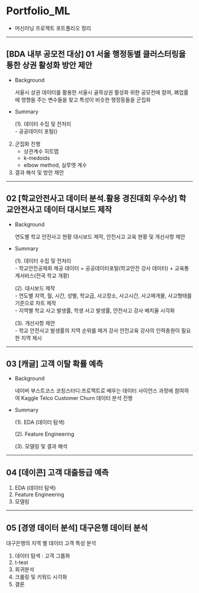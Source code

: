 # Portfolio_ML

* 머신러닝 프로젝트 포트폴리오 정리
---
## [BDA 내부 공모전 대상] 01 서울 행정동별 클러스터링을 통한 상권 활성화 방안 제안
- Background
  <p>서울시 상권 데이터를 활용한 서울시 골목상권 활성화 위한 공모전에 참여, 폐업률에 영향을 주는 변수들을 찾고 특성이 비슷한 행정동들을 군집화</p>

- Summary

     <p>(1). 데이터 수집 및 전처리<br/>
          - 공공데이터 포털()</p>
2. 군집화 진행
     - 상관계수 히트맵
     - k-medoids
     - elbow method, 실루엣 계수
3. 결과 해석 및 방안 제언

---

## 02 [학교안전사고 데이터 분석.활용 경진대회 우수상] 학교안전사고 데이터 대시보드 제작
- Background
  <p>연도별 학교 안전사고 현황 대시보드 제작, 안전사고 교육 현황 및 개선사항 제안</p>

- Summary
  <p>(1). 데이터 수집 및 전처리<br/>
          - 학교안전공제회 제공 데이터 + 공공데이터포털(학교안전 강사 데이터) + 교육통계서비스(전국 학교 개황)</p>
  <p>(2). 대시보드 제작<br/>
          - 연도별 지역, 월, 시간, 성별, 학교급, 사고장소, 사고시간, 사고매개물, 사고형태를 기준으로 차트 제작<br/>
          - 지역별 학교 사고 발생률, 학생 사고 발생률, 안전사고 강사 배치율 시각화</p>
  <p>(3). 개선사항 제안<br/>
          - 학교 안전사고 발생률의 지역 순위를 매겨 강사 안전교육 강사의 인력충원이 필요한 지역 제시</p>
  
---

## 03 [캐글] 고객 이탈 확률 예측
- Background
  <p>네이버 부스트코스 코칭스터디:프로젝트로 배우는 데이터 사이언스 과정에 참여하여 Kaggle Telco Customer Churn 데이터 분석 진행 </p>

- Summary

  <p>(1). EDA (데이터 탐색)</p>
  <p>(2). Feature Engineering</p>
  <p>(3). 모델링 및 결과 해석</p>

---

## 04 [데이콘] 고객 대출등급 예측
1. EDA (데이터 탐색)
2. Feature Engineering
3. 모델링

---

## 05 [경영 데이터 분석] 대구은행 데이터 분석
대구은행의 지역 별 데이터 고객 특성 분석
1. 데이터 탐색 : 고객 그룹화
2. t-test
3. 회귀분석
4. 크롤링 및 키워드 시각화
5. 결론
